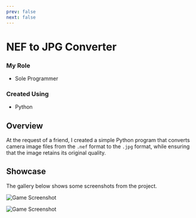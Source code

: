 ```yaml
---
prev: false
next: false
---
```


# NEF to JPG Converter

### My Role
- Sole Programmer

### Created Using
- Python

## Overview
At the request of a friend, I created a simple Python program that converts camera image files from the `.nef` format to the `.jpg` format, while ensuring that the image retains its original quality.

## Showcase
The gallery below shows some screenshots from the project.

![Game Screenshot](https://i.imgur.com/iCyBubg.png)

![Game Screenshot](https://i.imgur.com/eSJRR0R.png)